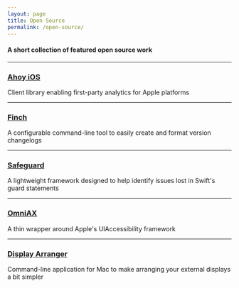 ```yaml
---
layout: page
title: Open Source
permalink: /open-source/
---
```

#### A short collection of featured open source work

---
### [Ahoy iOS][ahoy-ios]
Client library enabling first-party analytics for Apple platforms

---
### [Finch][finch]
A configurable command-line tool to easily create and format version changelogs

---
### [Safeguard][safeguard]
A lightweight framework designed to help identify issues lost in Swift's guard statements

---
### [OmniAX][omniax]
A thin wrapper around Apple's UIAccessibility framework

---
### [Display Arranger][display-arranger]
Command-line application for Mac to make arranging your external displays a bit simpler

[ahoy-ios]: https://github.com/namolnad/ahoy-ios
[finch]: https://github.com/namolnad/finch
[safeguard]: https://github.com/namolnad/safeguard
[omniax]: https://github.com/instacart/omniax
[display-arranger]: https://github.com/namolnad/display-arranger